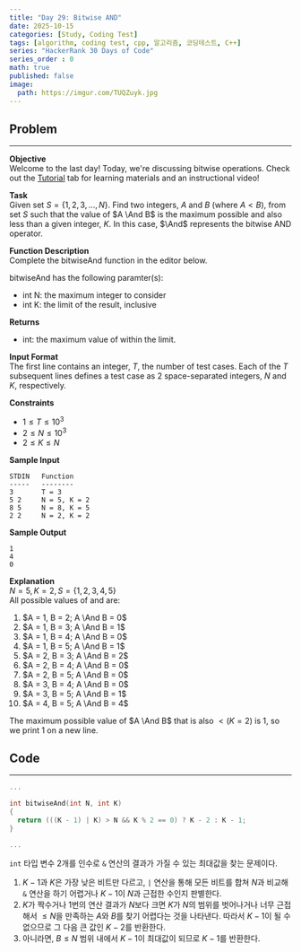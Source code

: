 ```yaml
---
title: "Day 29: Bitwise AND"
date: 2025-10-15
categories: [Study, Coding Test]
tags: [algorithm, coding test, cpp, 알고리즘, 코딩테스트, C++]
series: "HackerRank 30 Days of Code"
series_order : 0
math: true
published: false
image:
  path: https://imgur.com/TUQZuyk.jpg
---
```


## Problem

---

**Objective**  
Welcome to the last day! Today, we're discussing bitwise operations. Check out the [Tutorial](https://www.hackerrank.com/challenges/30-bitwise-and/tutorial) tab for learning materials and an instructional video!

**Task**  
Given set $S = \lbrace1, 2, 3, ..., N\rbrace$. Find two integers, $A$ and $B$ (where $A < B$), from set $S$ such that the value of $A \And B$ is the maximum possible and also less than a given integer, $K$. In this case, $\And$ represents the bitwise AND operator.

**Function Description**  
Complete the bitwiseAnd function in the editor below.

bitwiseAnd has the following paramter(s):

- int N: the maximum integer to consider
- int K: the limit of the result, inclusive

**Returns**  

- int: the maximum value of  within the limit.

**Input Format**  
The first line contains an integer, $T$, the number of test cases.
Each of the $T$ subsequent lines defines a test case as $2$ space-separated integers, $N$ and $K$, respectively.

**Constraints**  

- $1 \le T \le 10^3$
- $2 \le N \le 10^3$
- $2 \le K \le N$

**Sample Input**  
```text
STDIN   Function
-----   --------
3       T = 3
5 2     N = 5, K = 2
8 5     N = 8, K = 5
2 2     N = 2, K = 2
```

**Sample Output**  
```text
1
4
0
```

**Explanation**  
$N = 5, K = 2, S = \lbrace 1, 2, 3, 4, 5 \rbrace$  
All possible values of  and  are:

1. $A = 1, B = 2; A \And B = 0$
2. $A = 1, B = 3; A \And B = 1$
3. $A = 1, B = 4; A \And B = 0$
4. $A = 1, B = 5; A \And B = 1$
5. $A = 2, B = 3; A \And B = 2$
6. $A = 2, B = 4; A \And B = 0$
7. $A = 2, B = 5; A \And B = 0$
8. $A = 3, B = 4; A \And B = 0$
9. $A = 3, B = 5; A \And B = 1$
10. $A = 4, B = 5; A \And B = 4$

The maximum possible value of $A \And B$ that is also $< (K = 2)$ is $1$, so we print $1$ on a new line.

## Code

---

```cpp
...

int bitwiseAnd(int N, int K) 
{
  return (((K - 1) | K) > N && K % 2 == 0) ? K - 2 : K - 1;
}

...
```

`int` 타입 변수 2개를 인수로 `&` 연산의 결과가 가질 수 있는 최대값을 찾는 문제이다.  

1. $K - 1$과 $K$은 가장 낮은 비트만 다르고, `|` 연산을 통해 모든 비트를 합쳐 $N$과 비교해 `&` 연산을 하기 어렵거나 $K - 1$이 $N$과 근접한 수인지 판별한다.
2. $K$가 짝수거나 1번의 연산 결과가 $N$보다 크면 $K$가 $N$의 범위를 벗어나거나 너무 근접해서 $\le N$을 만족하는 $A$와 $B$를 찾기 어렵다는 것을 나타낸다. 따라서 $K - 1$이 될 수 없으므로 그 다음 큰 값인 $K - 2$를 반환한다.
3. 아니라면, $B \le N$ 범위 내에서 $K - 1$이 최대값이 되므로 $K - 1$를 반환한다.
